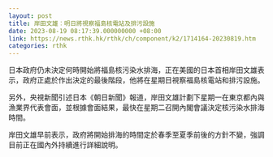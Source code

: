 ```yaml
---
layout: post
title: 岸田文雄︰明日將視察福島核電站及排污設施
date: 2023-08-19 08:17:39.000000000 +08:00
link: https://news.rthk.hk/rthk/ch/component/k2/1714164-20230819.htm
categories: rthk
---
```


日本政府仍未決定何時開始將福島核污染水排海，正在美國的日本首相岸田文雄表示，政府正處於作出決定的最後階段，他將在星期日視察福島核電站和排污設施。

另外，央視新聞引述日本《朝日新聞》報道，岸田文雄計劃下星期一在東京都內與漁業界代表會面，並根據會面結果，最快在星期二召開內閣會議決定核污染水排海時間。

岸田文雄早前表示，政府將開始排海的時間定於春季至夏季前後的方針不變，強調目前正在國內外持續進行詳細說明。

